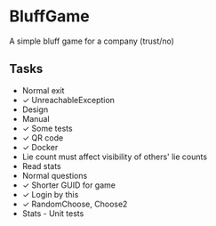 # BluffGame
A simple bluff game for a company (trust/no)

## Tasks
* Normal exit
* ✓ UnreachableException
* Design
* Manual
* ✓ Some tests
* ✓ QR code
* ✓ Docker
* Lie count must affect visibility of others' lie counts
* Read stats
* Normal questions
* ✓ Shorter GUID for game
* ✓ Login by this
* ✓ RandomChoose, Choose2
* Stats - Unit tests
